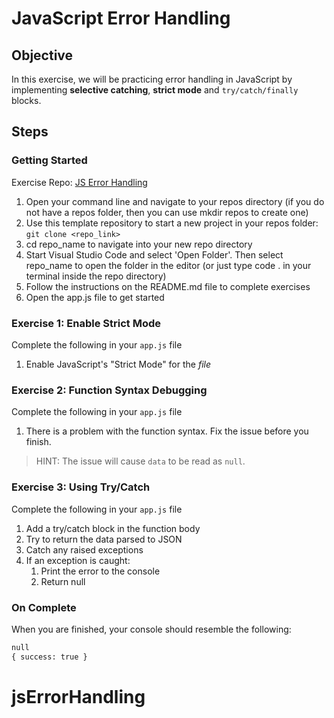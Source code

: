 # JavaScript Error Handling

## Objective

In this exercise, we will be practicing error handling in JavaScript by implementing **selective catching**, **strict mode** and `try/catch/finally` blocks.

## Steps

### Getting Started

Exercise Repo: [JS Error Handling](https://github.com/Bryantellius/JavaScript_Error_Handling)

1. Open your command line and navigate to your repos directory (if you do not have a repos folder, then you can use mkdir repos to create one)
2. Use this template repository to start a new project in your repos folder: `git clone <repo_link>`
3. cd repo_name to navigate into your new repo directory
4. Start Visual Studio Code and select 'Open Folder'. Then select repo_name to open the folder in the editor (or just type code . in your terminal inside the repo directory)
5. Follow the instructions on the README.md file to complete exercises
6. Open the app.js file to get started

### Exercise 1: Enable Strict Mode

Complete the following in your `app.js` file

1. Enable JavaScript's "Strict Mode" for the _file_

### Exercise 2: Function Syntax Debugging

Complete the following in your `app.js` file

1. There is a problem with the function syntax. Fix the issue before you finish.

> HINT: The issue will cause `data` to be read as `null`.

### Exercise 3: Using Try/Catch

Complete the following in your `app.js` file

1. Add a try/catch block in the function body
2. Try to return the data parsed to JSON
3. Catch any raised exceptions
4. If an exception is caught:
   1. Print the error to the console
   2. Return null

### On Complete

When you are finished, your console should resemble the following:

```txt
null
{ success: true }
```
# jsErrorHandling
